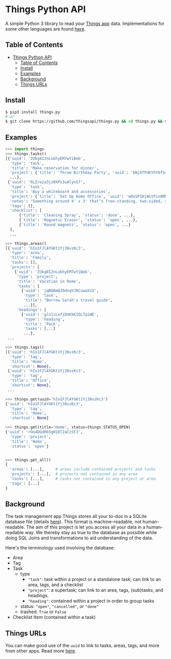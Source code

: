 # Things Python API

A simple Python 3 library to read your [Things app](https://culturedcode.com/things) data.
Implementations for some other languages are found [here](https://github.com/thingsapi).

## Table of Contents

- [Things Python API](#things-python-api)
  - [Table of Contents](#table-of-contents)
  - [Install](#install)
  - [Examples](#examples)
  - [Background](#background)
  - [Things URLs](#things-urls)

## Install

```sh
$ pip3 install things.py
# or
$ git clone https://github.com/thingsapi/things.py && cd things.py && make install
```

## Examples

```python
>>> import things
>>> things.tasks()
[{'uuid': '2Ukg8I2nLukhyEM7wYiBeb',
  'type': 'task',
  'title': 'Make reservation for dinner',
  'project': {'title': 'Throw Birthday Party', 'uuid': 'bNj6TPdKYhY6fScvXWVRDX'},
  ...},
 {'uuid': 'RLZroza3jz0XPs3uAlynS7',
  'type': 'task',
  'title': 'Buy a whiteboard and accessories',
  'project': {'title': 'Set Up Home Office', 'uuid': 'w8oSP1HjWstPin8RMaJOtB'},
  'notes': "Something around 4' x 3' that's free-standing, two-sided, and magnetic.",
  'tags': [],
  'checklist': [
      {'title': 'Cleaning Spray', 'status': 'done', ...},
      {'title': 'Magnetic Eraser', 'status': 'open', ...},
      {'title': 'Round magnets', 'status': 'open', ...}
  ],
  ...

>>> things.areas()
[{'uuid': 'hIo1FJlAYGKt1Yj38vzKc3',
  'type': 'area',
  'title': 'Family',
  'tasks': [],
  'projects': [
    {'uuid': '2Ukg8I2nLukhyEM7wYiBeb',
     'type': 'project',
     'title': 'Vacation in Rome',
     'tasks': [
       {'uuid': 'jqBQAmQJOdnqVJRCuwaXcU',
        'type': 'task',
        'title': "Borrow Sarah's travel guide",
        ...}],
     'headings': [
       {'uuid': 'gln1iLefjDXKkKIQLTqiWE',
        'type': 'heading',
        'title': 'Pack',
        'tasks': [...]
        ...},
 ...

>>> things.tags()
[{'uuid': 'hIo1FJlAYGKt1Yj38vzKc3',
  'type': 'tag',
  'title': 'Home',
  'shortcut': None},
 {'uuid': 'hIo1FJlAYGKt1Yj38vzKc3',
  'type': 'tag',
  'title': 'Office',
  'shortcut': None},
 ...

>>> things.get(uuid='hIo1FJlAYGKt1Yj38vzKc3')
{'uuid': 'hIo1FJlAYGKt1Yj38vzKc3',
  'type': 'tag',
  'title': 'Home',
  'shortcut': None}

>>> things.get(title='Home', status=things.STATUS_OPEN)
{'uuid': 'rOo4DGdR6SgH18l2aCz5T3',
  'type': 'project',
  'title': 'Home',
  'status': 'open'}


>>> things.get_all()
{
  'areas': [...],     # areas include contained projects and tasks
  'projects': [...],  # projects not contained in any area
  'tasks': [...],     # tasks not contained in any project or area
  'tags': [...]
}
```

## Background

The task management app Things stores all your to-dos in a SQLite database file (details [here](https://culturedcode.com/things/support/articles/2982272/#get-the-things-3-database-file)). This format is machine-readable, not human-readable. The aim of this project is let you access all your data in a human-readable way. We thereby stay as true to the database as possible while doing SQL Joins and transformations to aid understanding of the data.

Here's the terminology used involving the database:

- Area
- Tag
- Task
  - type
    - `"task"`: task within a project or a standalone task; can link to an area, tags, and a checklist
    - `"project"`: a supertask; can link to an area, tags, (sub)tasks, and headings.
    - `"heading"`: contained within a project in order to group tasks
  - status:  `"open"`,  `"cancelled"`, or `"done"`
  - trashed: `True` or `False`
- Checklist Item (contained within a task)

## Things URLs

You can make good use of the `uuid` to link to tasks, areas, tags, and more from other apps. Read more [here](https://culturedcode.com/things/blog/2018/02/hey-things/).
